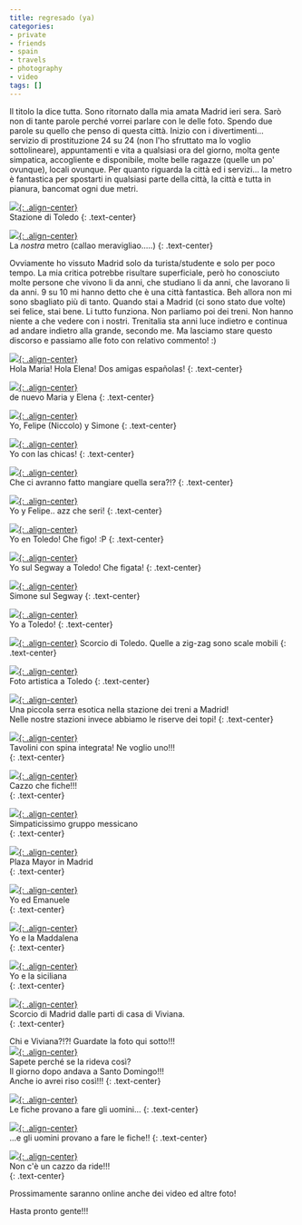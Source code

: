 ```yaml
---
title: regresado (ya)
categories:
- private
- friends
- spain
- travels
- photography
- video
tags: []
---
```

Il titolo la dice tutta. Sono ritornato dalla mia amata Madrid ieri sera. Sarò
non di tante parole perché vorrei parlare con le delle foto. Spendo due parole
su quello che penso di questa città. Inizio con i divertimenti... servizio di
prostituzione 24 su 24 (non l'ho sfruttato ma lo voglio sottolineare),
appuntamenti e vita a qualsiasi ora del giorno, molta gente simpatica,
accogliente e disponibile, molte belle ragazze (quelle un po' ovunque), locali
ovunque. Per quanto riguarda la città ed i servizi... la metro è fantastica
per spostarti in qualsiasi parte della città, la città e tutta in pianura,
bancomat ogni due metri.

[![]({{site.url}}/images/IMG_1001.JPG){: .align-center}]({{site.url}}/images/IMG_1001.JPG)  
Stazione di Toledo
{: .text-center}

[![]({{site.url}}/images/IMG_0899.JPG){: .align-center}]({{site.url}}/images/IMG_0899.JPG)  
La *nostra* metro (callao meravigliao.....)
{: .text-center}
  
Ovviamente ho vissuto Madrid solo da turista/studente e solo per poco tempo.
La mia critica potrebbe risultare superficiale, però ho conosciuto molte
persone che vivono li da anni, che studiano li da anni, che lavorano li da
anni. 9 su 10 mi hanno detto che è una città fantastica. Beh allora non mi
sono sbagliato più di tanto. Quando stai a Madrid (ci sono stato due volte)
sei felice, stai bene. Li tutto funziona. Non parliamo poi dei treni. Non
hanno niente a che vedere con i nostri. Trenitalia sta anni luce indietro e
continua ad andare indietro alla grande, secondo me. Ma lasciamo stare questo
discorso e passiamo alle foto con relativo commento! :)

[![]({{site.url}}/images/img_1018.jpg){: .align-center}]({{site.url}}/images/img_1018.jpg)  
Hola Maria! Hola Elena! Dos amigas españolas!
{: .text-center}

[![]({{site.url}}/images/img_1014.jpg){: .align-center}]({{site.url}}/images/img_1014.jpg)  
de nuevo Maria y Elena
{: .text-center}

[![]({{site.url}}/images/p1000416.jpg){: .align-center}]({{site.url}}/images/p1000416.jpg)  
Yo, Felipe (Niccolo) y Simone
{: .text-center}

[![]({{site.url}}/images/IMG_1013.JPG){: .align-center}]({{site.url}}/images/IMG_1013.JPG)  
Yo con las chicas!
{: .text-center}

[![]({{site.url}}/images/IMG_1009.JPG){: .align-center}]({{site.url}}/images/IMG_1009.JPG)  
Che ci avranno fatto mangiare quella sera?!?
{: .text-center}

[![]({{site.url}}/images/IMG_1002.JPG){: .align-center}]({{site.url}}/images/IMG_1002.JPG)  
Yo y Felipe.. azz che seri!
{: .text-center}

[![]({{site.url}}/images/IMG_0974.JPG){: .align-center}]({{site.url}}/images/IMG_0974.JPG)  
Yo en Toledo! Che figo! :P
{: .text-center}

[![]({{site.url}}/images/p1000342.jpg){: .align-center}]({{site.url}}/images/p1000342.jpg)  
Yo sul Segway a Toledo! Che figata!
{: .text-center}

[![]({{site.url}}/images/IMG_0950.JPG){: .align-center}]({{site.url}}/images/IMG_0950.JPG)  
Simone sul Segway
{: .text-center}

[![]({{site.url}}/images/IMG_0944.JPG){: .align-center}]({{site.url}}/images/IMG_0944.JPG)  
Yo a Toledo!
{: .text-center}

[![]({{site.url}}/images/IMG_0984.JPG){: .align-center}]({{site.url}}/images/IMG_0984.JPG)
Scorcio di Toledo. Quelle a zig-zag sono scale mobili
{: .text-center}

[![]({{site.url}}/images/IMG_0937.JPG){: .align-center}]({{site.url}}/images/IMG_0937.JPG)  
Foto artistica a Toledo
{: .text-center}

[![]({{site.url}}/images/IMG_0921.JPG){: .align-center}]({{site.url}}/images/IMG_0921.JPG)  
Una piccola serra esotica nella stazione dei treni a Madrid!  
Nelle nostre stazioni invece abbiamo le riserve dei topi!
{: .text-center}

[![]({{site.url}}/images/IMG_0903.JPG){: .align-center}]({{site.url}}/images/IMG_0903.JPG)  
Tavolini con spina integrata! Ne voglio uno!!!  
{: .text-center}

[![]({{site.url}}/images/IMG_0902.JPG){: .align-center}]({{site.url}}/images/IMG_0902.JPG)  
Cazzo che fiche!!!  
{: .text-center}

[![]({{site.url}}/images/IMG_0897.JPG){: .align-center}]({{site.url}}/images/IMG_0897.JPG)  
Simpaticissimo gruppo messicano  
{: .text-center}

[![]({{site.url}}/images/IMG_0894.JPG){: .align-center}]({{site.url}}/images/IMG_0894.JPG)  
Plaza Mayor in Madrid  
{: .text-center}

[![]({{site.url}}/images/IMG_0877.JPG){: .align-center}]({{site.url}}/images/IMG_0877.JPG)  
Yo ed Emanuele  
{: .text-center}

[![]({{site.url}}/images/IMG_0876.JPG){: .align-center}]({{site.url}}/images/IMG_0876.JPG)  
Yo e la Maddalena  
{: .text-center}

[![]({{site.url}}/images/IMG_0875.JPG){: .align-center}]({{site.url}}/images/IMG_0875.JPG)  
Yo e la siciliana  
{: .text-center}

[![]({{site.url}}/images/IMG_0837.JPG){: .align-center}]({{site.url}}/images/IMG_0837.JPG)  
Scorcio di Madrid dalle parti di casa di Viviana.  
{: .text-center}

Chi e Viviana?!?! Guardate la foto qui sotto!!!  
[![]({{site.url}}/images/img_0027.jpg){: .align-center}]({{site.url}}/images/img_0027.jpg)  
Sapete perché se la rideva così?  
Il giorno dopo andava a Santo Domingo!!!  
Anche io avrei riso così!!!
{: .text-center}

[![]({{site.url}}/images/img_0026.jpg){: .align-center}]({{site.url}}/images/img_0026.jpg)  
Le fiche provano a fare gli uomini...
{: .text-center}

[![]({{site.url}}/images/img_0024.jpg){: .align-center}]({{site.url}}/images/img_0024.jpg)  
...e gli uomini provano a fare le fiche!!
{: .text-center}

[![]({{site.url}}/images/img_0018.jpg){: .align-center}]({{site.url}}/images/img_0018.jpg)  
Non c'è un cazzo da ride!!!  
{: .text-center}

Prossimamente saranno online anche dei video ed altre foto!

Hasta pronto gente!!!